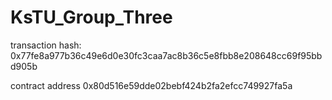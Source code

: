 # KsTU_Group_Three


transaction hash:	0x77fe8a977b36c49e6d0e30fc3caa7ac8b36c5e8fbb8e208648cc69f95bbd905b

contract address	0x80d516e59dde02bebf424b2fa2efcc749927fa5a
